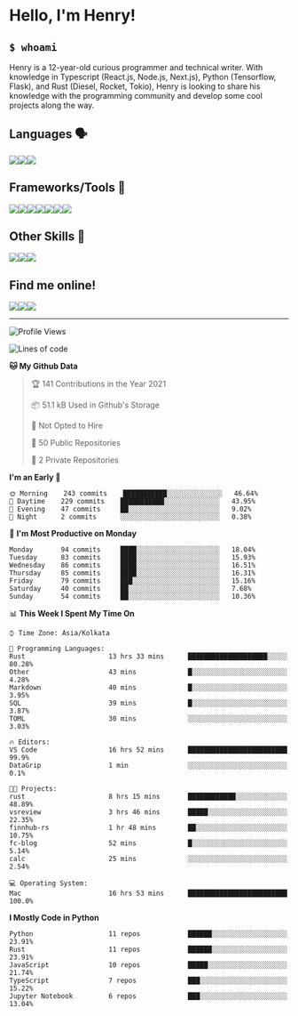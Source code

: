 
<h1>Hello, I'm Henry!</h1>

<h2><code>$ whoami</code></h2>

Henry is a 12-year-old curious programmer and technical writer. With knowledge in Typescript (React.js, Node.js, Next.js), Python (Tensorflow, Flask), and Rust (Diesel, Rocket, Tokio), Henry is looking to share his knowledge with the programming community and develop some cool projects along the way.

<h2>Languages 🗣️</h2>

<img src="https://img.shields.io/badge/typescript%20-%23007ACC.svg?&style=for-the-badge&logo=typescript&logoColor=white"/><img src="https://img.shields.io/badge/python%20-%2314354C.svg?&style=for-the-badge&logo=python&logoColor=white"/><img src="https://img.shields.io/badge/rust-%23000000.svg?&style=for-the-badge&logo=rust&logoColor=white"/>

<h2>Frameworks/Tools 🔧</h2>

<img src="https://img.shields.io/badge/express.js%20-%23404d59.svg?&style=for-the-badge"/><img src="https://img.shields.io/badge/react%20-%2320232a.svg?&style=for-the-badge&logo=react&logoColor=%2361DAFB"/><img src="https://img.shields.io/badge/tailwindcss%20-%2338B2AC.svg?&style=for-the-badge&logo=tailwind-css&logoColor=white"/><img src="https://img.shields.io/badge/flask%20-%23000.svg?&style=for-the-badge&logo=flask&logoColor=white"/><img src="https://img.shields.io/badge/firebase%20-%23039BE5.svg?&style=for-the-badge&logo=firebase"/><img src ="https://img.shields.io/badge/postgres-%23316192.svg?&style=for-the-badge&logo=postgresql&logoColor=white"/><img src="https://img.shields.io/badge/TensorFlow%20-%23FF6F00.svg?&style=for-the-badge&logo=TensorFlow&logoColor=white" />

<h2>Other Skills 🤹</h2>

<img src="https://img.shields.io/badge/git%20-%23F05033.svg?&style=for-the-badge&logo=git&logoColor=white"/><img src="https://img.shields.io/badge/github%20-%23121011.svg?&style=for-the-badge&logo=github&logoColor=white"/><img src="https://img.shields.io/badge/vercel%20-%23000000.svg?&style=for-the-badge&logo=vercel&logoColor=white"/>

<h2>Find me online!</h2>

<a target="_blank" href="https://dev.to/hb"><img src="https://img.shields.io/badge/dev.to-%2312100E.svg?&style=for-the-badge&logo=dev.to&logoColor=white"></img></a><a target="_blank" href="https://stackoverflow.com/users/13753914/henry"><img src="https://img.shields.io/badge/-Stack%20overflow-FE7A16?style=for-the-badge&logo=stack-overflow&logoColor=white"/></a><a target="_blank" href="https://twitter.com/henryboisdequin"><img src="https://img.shields.io/badge/henryboisdequin%20-%231DA1F2.svg?&style=for-the-badge&logo=Twitter&logoColor=white"></img></a>

---
<!--START_SECTION:waka-->
![Profile Views](http://img.shields.io/badge/Profile%20Views-18-blue)

![Lines of code](https://img.shields.io/badge/From%20Hello%20World%20I%27ve%20Written-230792%20lines%20of%20code-blue)

**🐱 My Github Data** 

> 🏆 141 Contributions in the Year 2021
 > 
> 📦 51.1 kB Used in Github's Storage 
 > 
> 🚫 Not Opted to Hire
 > 
> 📜 50 Public Repositories 
 > 
> 🔑 2 Private Repositories  
 > 
**I'm an Early 🐤** 

```text
🌞 Morning    243 commits    ███████████░░░░░░░░░░░░░░   46.64% 
🌆 Daytime    229 commits    ███████████░░░░░░░░░░░░░░   43.95% 
🌃 Evening    47 commits     ██░░░░░░░░░░░░░░░░░░░░░░░   9.02% 
🌙 Night      2 commits      ░░░░░░░░░░░░░░░░░░░░░░░░░   0.38%

```
📅 **I'm Most Productive on Monday** 

```text
Monday       94 commits     ████░░░░░░░░░░░░░░░░░░░░░   18.04% 
Tuesday      83 commits     ████░░░░░░░░░░░░░░░░░░░░░   15.93% 
Wednesday    86 commits     ████░░░░░░░░░░░░░░░░░░░░░   16.51% 
Thursday     85 commits     ████░░░░░░░░░░░░░░░░░░░░░   16.31% 
Friday       79 commits     ███░░░░░░░░░░░░░░░░░░░░░░   15.16% 
Saturday     40 commits     ██░░░░░░░░░░░░░░░░░░░░░░░   7.68% 
Sunday       54 commits     ██░░░░░░░░░░░░░░░░░░░░░░░   10.36%

```


📊 **This Week I Spent My Time On** 

```text
⌚︎ Time Zone: Asia/Kolkata

💬 Programming Languages: 
Rust                     13 hrs 33 mins      ████████████████████░░░░░   80.28% 
Other                    43 mins             █░░░░░░░░░░░░░░░░░░░░░░░░   4.28% 
Markdown                 40 mins             █░░░░░░░░░░░░░░░░░░░░░░░░   3.95% 
SQL                      39 mins             █░░░░░░░░░░░░░░░░░░░░░░░░   3.87% 
TOML                     30 mins             ░░░░░░░░░░░░░░░░░░░░░░░░░   3.03%

🔥 Editors: 
VS Code                  16 hrs 52 mins      █████████████████████████   99.9% 
DataGrip                 1 min               ░░░░░░░░░░░░░░░░░░░░░░░░░   0.1%

🐱‍💻 Projects: 
rust                     8 hrs 15 mins       ████████████░░░░░░░░░░░░░   48.89% 
vsreview                 3 hrs 46 mins       █████░░░░░░░░░░░░░░░░░░░░   22.35% 
finnhub-rs               1 hr 48 mins        ██░░░░░░░░░░░░░░░░░░░░░░░   10.75% 
fc-blog                  52 mins             █░░░░░░░░░░░░░░░░░░░░░░░░   5.14% 
calc                     25 mins             ░░░░░░░░░░░░░░░░░░░░░░░░░   2.54%

💻 Operating System: 
Mac                      16 hrs 53 mins      █████████████████████████   100.0%

```

**I Mostly Code in Python** 

```text
Python                   11 repos            ██████░░░░░░░░░░░░░░░░░░░   23.91% 
Rust                     11 repos            ██████░░░░░░░░░░░░░░░░░░░   23.91% 
JavaScript               10 repos            █████░░░░░░░░░░░░░░░░░░░░   21.74% 
TypeScript               7 repos             ███░░░░░░░░░░░░░░░░░░░░░░   15.22% 
Jupyter Notebook         6 repos             ███░░░░░░░░░░░░░░░░░░░░░░   13.04%

```



<!--END_SECTION:waka-->

